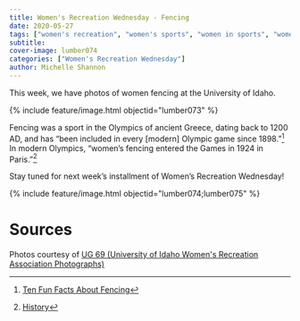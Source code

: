 ```yaml
---
title: Women's Recreation Wednesday - Fencing
date: 2020-05-27
tags: ["women's recreation", "women's sports", "women in sports", "women", "women athletes"]
subtitle: 
cover-image: lumber074
categories: ["Women's Recreation Wednesday"]
author: Michelle Shannon
---
```


This week, we have photos of women fencing at the
University of Idaho. 

{% include feature/image.html objectid="lumber073" %}

Fencing was a sport in the Olympics of ancient Greece,
dating back to 1200 AD, and has “been included in every [modern] Olympic game
since 1898.”[^1] In
modern Olympics, “women’s fencing entered the Games in 1924 in Paris.”[^2]

Stay tuned for next week’s installment of Women’s
Recreation Wednesday!

{% include feature/image.html objectid="lumber074;lumber075" %}

# Sources

Photos courtesy of [UG 69 (University of Idaho Women's Recreation Association Photographs)](http://archiveswest.orbiscascade.org/ark:/80444/xv152953/op=fstyle.aspx?t=k&amp;q=)

[^1]: [Ten Fun Facts About Fencing](http://www.10-facts-about.com/Fencing/id/73)
[^2]: [History](https://www.olympic.org/fencing-equipment-and-history)
